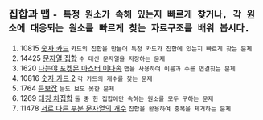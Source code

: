 집합과 맵 ```- 특정 원소가 속해 있는지 빠르게 찾거나, 각 원소에 대응되는 원소를 빠르게 찾는 자료구조를 배워 봅시다.```
---
1. 10815 [숫자 카드](https://www.acmicpc.net/problem/10815)
    ```카드의 집합을 만들어 특정 카드가 집합에 있는지 빠르게 찾는 문제```
2. 14425 [문자열 집합](https://www.acmicpc.net/problem/14425)
    ```수 대신 문자열을 저장하는 문제```
3. 1620 [나는야 포켓몬 마스터 이다솜](https://www.acmicpc.net/problem/1620)
    ```맵을 사용하여 이름과 수를 연결짓는 문제```
4. 10816 [숫자 카드 2](https://www.acmicpc.net/problem/10816)
    ```각 카드의 개수를 찾는 문제```
5. 1764 [듣보잡](https://www.acmicpc.net/problem/1764)
    ```듣도 보도 못한 문제```
6. 1269 [대칭 차집합](https://www.acmicpc.net/problem/1269)
    ```둘 중 한 집합에만 속하는 원소를 모두 구하는 문제```
7. 11478 [서로 다른 부분 문자열의 개수](https://www.acmicpc.net/problem/11478)
    ```집합을 활용하여 중복을 제거하는 문제```